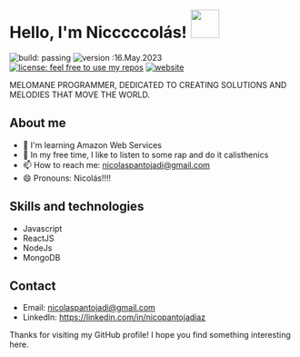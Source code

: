 # Hello, I'm Nicccccolás! <img src="https://media.giphy.com/media/mGcNjsfWAjY5AEZNw6/giphy.gif" width="50">

![build: passing](https://img.shields.io/badge/build-passing-success) ![version :16.May.2023](https://img.shields.io/badge/version-16.May.2023-informational) [![license: feel free to use my repos](https://img.shields.io/badge/license-feel%20free%20to%20use%20my%20repos-success)](https://github.com/Nicccccolas) [![website](https://img.shields.io/badge/website-informational)](https://nicolaspantoja.netlify.app)

MELOMANE PROGRAMMER, DEDICATED TO CREATING SOLUTIONS AND MELODIES THAT MOVE THE WORLD.

## About me 
- 🌱 I'm learning Amazon Web Services
- 🎵 In my free time, I like to listen to some rap and do it calisthenics
- 📫 How to reach me: nicolaspantojadi@gmail.com
- 😄 Pronouns: Nicolás!!!!

## Skills and technologies
- Javascript 
- ReactJS 
- NodeJs 
- MongoDB 

## Contact
- Email: nicolaspantojadi@gmail.com
- LinkedIn: https://linkedin.com/in/nicopantojadiaz

Thanks for visiting my GitHub profile! I hope you find something interesting here.
